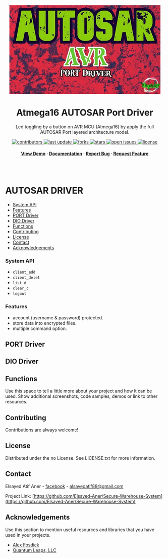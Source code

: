 <div align="center">

  <img src="images/logo_1.1.JPG.jpg" alt="logo" width="auto" height="auto" />
  <h1>Atmega16 AUTOSAR Port Driver</h1>
  
  <p>
    Led toggling by a button on AVR MCU (Atmega16) by apply the full AUTOSAR Port layered architecture model.
  </p>
  
  
  <!-- Badges -->
<p>
  <a href="https://github.com/Elsayed-Aner/Led-blinking-based-on-AUTOSAR-PORT--DIO-Driver/graphs/contributors">
    <img src="https://img.shields.io/github/contributors/Elsayed-Aner/Led-blinking-based-on-AUTOSAR-PORT--DIO-Driver" alt="contributors" />
  </a>
  <a href="">
    <img src="https://img.shields.io/github/last-commit/Elsayed-Aner/Led-blinking-based-on-AUTOSAR-PORT--DIO-Driver" alt="last update" />
  </a>
  <a href="https://github.com/Elsayed-Aner/Led-blinking-based-on-AUTOSAR-PORT--DIO-Driver/network/members">
    <img src="https://img.shields.io/github/forks/Elsayed-Aner/Led-blinking-based-on-AUTOSAR-PORT--DIO-Driver" alt="forks" />
  </a>
  <a href="https://github.com/Elsayed-Aner/Led-blinking-based-on-AUTOSAR-PORT--DIO-Driver/stargazers">
    <img src="https://img.shields.io/github/stars/Elsayed-Aner/Led-blinking-based-on-AUTOSAR-PORT--DIO-Driver" alt="stars" />
  </a>
  <a href="https://github.com/Elsayed-Aner/Led-blinking-based-on-AUTOSAR-PORT--DIO-Driver/issues/">
    <img src="https://img.shields.io/github/issues/Elsayed-Aner/Led-blinking-based-on-AUTOSAR-PORT--DIO-Driver" alt="open issues" />
  </a>
  <a href="https://github.com/Elsayed-Aner/Led-blinking-based-on-AUTOSAR-PORT--DIO-Driver/blob/master/LICENSE">
    <img src="https://img.shields.io/github/license/Elsayed-Aner/Led-blinking-based-on-AUTOSAR-PORT--DIO-Driver" alt="license" />
  </a>
</p>
   
<h4>
    <a href="https://github.com/Elsayed-Aner/Led-blinking-based-on-AUTOSAR-PORT--DIO-Driver/">View Demo</a>
  <span> · </span>
    <a href="https://github.com/Elsayed-Aner/Led-blinking-based-on-AUTOSAR-PORT--DIO-Driver">Documentation</a>
  <span> · </span>
    <a href="https://github.com/Elsayed-Aner/Led-blinking-based-on-AUTOSAR-PORT--DIO-Driver/issues/">Report Bug</a>
  <span> · </span>
    <a href="https://github.com/Elsayed-Aner/Led-blinking-based-on-AUTOSAR-PORT--DIO-Driver/issues/">Request Feature</a>
  </h4>
</div>

<br />

  
</div>
<br />


<!-- AUTOSAR DRIVER -->
# AUTOSAR DRIVER

- [System API](#system-api)
- [Features](#features)
- [PORT Driver](#port-driver)
- [DIO Driver](#dio-driver)
- [Functions](#functions)
- [Contributing](#contributing)
- [License](#license)
- [Contact](#contact)
- [Acknowledgements](#acknowledgements)


<!-- System API -->
### System API
- `client_add`
- `client_delet`
- `list_d`
- `clear_c`
- `logout`

<!-- Features -->
### Features

- account (username & password) protected.
- store data into encrypted files.
- multiple command option.

<!-- PORT Driver -->
## PORT Driver

<!-- DIO Driver -->
## DIO Driver


<!-- Functions -->
## Functions

Use this space to tell a little more about your project and how it can be used. Show additional screenshots, code samples, demos or link to other resources.


<!-- Contributing -->
## Contributing

Contributions are always welcome!


<!-- License -->
## License

Distributed under the no License. See LICENSE.txt for more information.


<!-- Contact -->
## Contact

Elsayed Atif Aner - [facebook](https://www.facebook.com/alsayed.atif) - alsayedatif88@gmail.com

Project Link: [https://github.com/Elsayed-Aner/Secure-Warehouse-System](https://github.com/Elsayed-Aner/Secure-Warehouse-System)

<!-- Acknowledgments -->
## Acknowledgements

Use this section to mention useful resources and libraries that you have used in your projects.

 - [Alex Fosdick](https://www.coursera.org/instructor/~19507668)
 - [Quantum Leaps, LLC](https://www.youtube.com/@StateMachineCOM)
